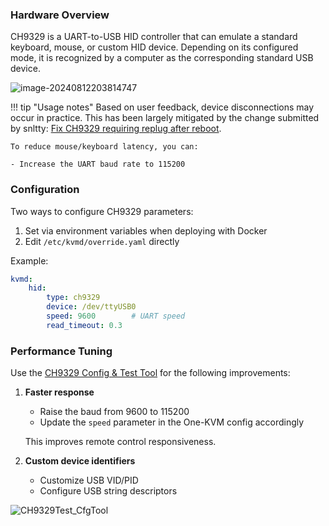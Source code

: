 ### Hardware Overview

CH9329 is a UART-to-USB HID controller that can emulate a standard keyboard, mouse, or custom HID device. Depending on its configured mode, it is recognized by a computer as the corresponding standard USB device.

![image-20240812203814747](../img/image-20240812203814747.png)

!!! tip "Usage notes"
    Based on user feedback, device disconnections may occur in practice. This has been largely mitigated by the change submitted by snltty: [Fix CH9329 requiring replug after reboot](https://github.com/mofeng-git/One-KVM/pull/164).

    To reduce mouse/keyboard latency, you can:

    - Increase the UART baud rate to 115200

### Configuration

Two ways to configure CH9329 parameters:

1. Set via environment variables when deploying with Docker
2. Edit `/etc/kvmd/override.yaml` directly

Example:
```yaml
kvmd:
    hid:
        type: ch9329
        device: /dev/ttyUSB0
        speed: 9600        # UART speed
        read_timeout: 0.3
```

### Performance Tuning

Use the [CH9329 Config & Test Tool](https://www.wch.cn/downloads/CH9329EVT_ZIP.html) for the following improvements:

1. **Faster response**

    - Raise the baud from 9600 to 115200
    - Update the `speed` parameter in the One-KVM config accordingly

    This improves remote control responsiveness.

2. **Custom device identifiers**

    - Customize USB VID/PID
    - Configure USB string descriptors

![CH9329Test_CfgTool](../img/image-202422131332.png)


